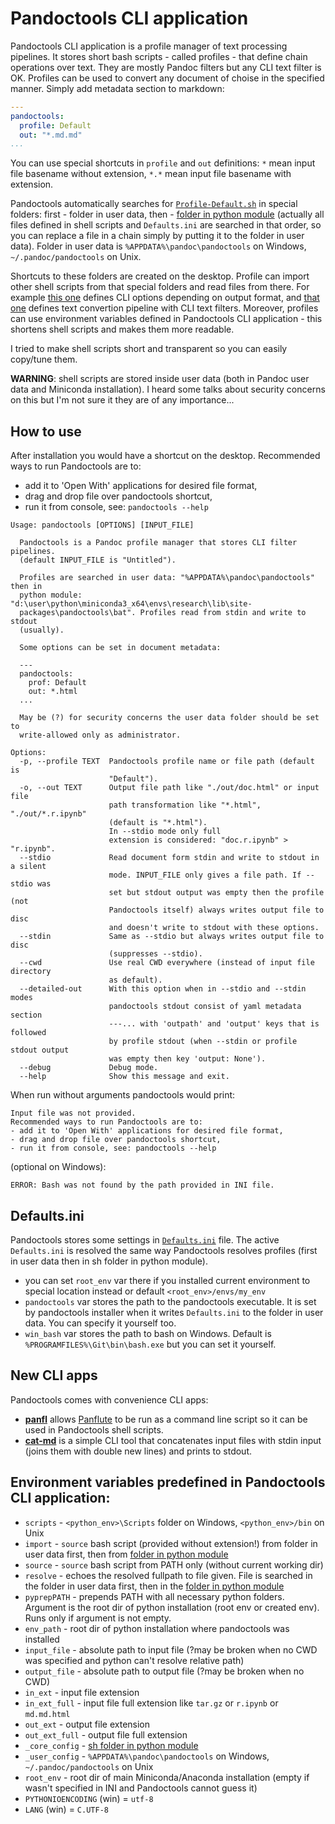 # Pandoctools CLI application

Pandoctools CLI application is a profile manager of text processing pipelines. It stores short bash scripts - called profiles - that define chain operations over text. They are mostly Pandoc filters but any CLI text filter is OK. Profiles can be used to convert any document of choise in the specified manner. Simply add metadata section to markdown:

```yaml
---
pandoctools:
  profile: Default
  out: "*.md.md"
...
```

You can use special shortcuts in `profile` and `out` definitions: `*` mean input file basename without extension, `*.*` mean input file basename with extension.

Pandoctools automatically searches for [`Profile-Default.sh`](../sh/Profile-Default.sh) in special folders: first - folder in user data, then - [folder in python module](../sh) (actually all files defined in shell scripts and `Defaults.ini` are searched in that order, so you can replace a file in a chain simply by putting it to the folder in user data). Folder in user data is `%APPDATA%\pandoc\pandoctools` on Windows, `~/.pandoc/pandoctools` on Unix.

Shortcuts to these folders are created on the desktop. Profile can import other shell scripts from that special folders and read files from there. For example [this one](../sh/Args-Main.sh) defines CLI options depending on output format, and [that one](../sh/Pipe-Main.sh) defines text convertion pipeline with CLI text filters. Moreover, profiles can use environment variables defined in Pandoctools CLI application - this shortens shell scripts and makes them more readable.

I tried to make shell scripts short and transparent so you can easily copy/tune them.

**WARNING**: shell scripts are stored inside user data (both in Pandoc user data and Miniconda installation). I heard some talks about security concerns on this but I'm not sure it they are of any importance...


## How to use

After installation you would have a shortcut on the desktop. Recommended ways to run Pandoctools are to:

- add it to 'Open With' applications for desired file format,
- drag and drop file over pandoctools shortcut,
- run it from console, see: `pandoctools --help`

```
Usage: pandoctools [OPTIONS] [INPUT_FILE]

  Pandoctools is a Pandoc profile manager that stores CLI filter pipelines.
  (default INPUT_FILE is "Untitled").

  Profiles are searched in user data: "%APPDATA%\pandoc\pandoctools" then in
  python module: "d:\user\python\miniconda3_x64\envs\research\lib\site-
  packages\pandoctools\bat". Profiles read from stdin and write to stdout
  (usually).

  Some options can be set in document metadata:

  ---
  pandoctools:
    prof: Default
    out: *.html
  ...

  May be (?) for security concerns the user data folder should be set to
  write-allowed only as administrator.

Options:
  -p, --profile TEXT  Pandoctools profile name or file path (default is
                      "Default").
  -o, --out TEXT      Output file path like "./out/doc.html" or input file
                      path transformation like "*.html", "./out/*.r.ipynb"
                      (default is "*.html").
                      In --stdio mode only full
                      extension is considered: "doc.r.ipynb" > "r.ipynb".
  --stdio             Read document form stdin and write to stdout in a silent
                      mode. INPUT_FILE only gives a file path. If --stdio was
                      set but stdout output was empty then the profile (not
                      Pandoctools itself) always writes output file to disc
                      and doesn't write to stdout with these options.
  --stdin             Same as --stdio but always writes output file to disc
                      (suppresses --stdio).
  --cwd               Use real CWD everywhere (instead of input file directory
                      as default).
  --detailed-out      With this option when in --stdio and --stdin modes
                      pandoctools stdout consist of yaml metadata section
                      ---... with 'outpath' and 'output' keys that is followed
                      by profile stdout (when --stdin or profile stdout output
                      was empty then key 'output: None').
  --debug             Debug mode.
  --help              Show this message and exit.

```
When run without arguments pandoctools would print:

```
Input file was not provided. 
Recommended ways to run Pandoctools are to:
- add it to 'Open With' applications for desired file format,
- drag and drop file over pandoctools shortcut,
- run it from console, see: pandoctools --help
```
(optional on Windows):
```
ERROR: Bash was not found by the path provided in INI file.
```


## Defaults.ini

Pandoctools stores some settings in [`Defaults.ini`](../sh/Defaults.ini) file. The active `Defaults.ini` is resolved the same way Pandoctools resolves profiles (first in user data then in sh folder in python module).

* you can set `root_env` var there if you installed current environment to special location instead or default `<root_env>/envs/my_env`
* `pandoctools` var stores the path to the pandoctools executable. It is set by pandoctools installer when it writes `Defaults.ini` to the folder in user data. You can specify it yourself too.
* `win_bash` var stores the path to bash on Windows. Default is `%PROGRAMFILES%\Git\bin\bash.exe` but you can set it yourself.


## New CLI apps

Pandoctools comes with convenience CLI apps:

* [**panfl**](../../docs/panfl.md) allows [Panflute](https://github.com/sergiocorreia/panflute) to be run as a command line script so it can be used in Pandoctools shell scripts.
* [**cat-md**](../cat_md) is a simple CLI tool that concatenates input files with stdin input (joins them with double new lines) and prints to stdout.


## Environment variables predefined in Pandoctools CLI application:

* `scripts` - `<python_env>\Scripts` folder on Windows, `<python_env>/bin` on Unix
* `import` - `source` bash script (provided without extension!) from folder in user data first, then from [folder in python module](../sh)
* `source` - `source` bash script from PATH only (without current working dir)
* `resolve` - echoes the resolved fullpath to file given. File is searched in the folder in user data first, then in the [folder in python module](../sh)
* `pyprepPATH` - prepends PATH with all necessary python folders. Argument is the root dir of python installation (root env or created env). Runs only if argument is not empty.
* `env_path` - root dir of python installation where pandoctools was installed
* `input_file` - absolute path to input file (?may be broken when no CWD was specified and python can't resolve relative path)
* `output_file` - absolute path to output file (?may be broken when no CWD)
* `in_ext` - input file extension
* `in_ext_full` - input file full extension like `tar.gz` or `r.ipynb` or `md.md.html`
* `out_ext` - output file extension
* `out_ext_full` - output file full extension
* `_core_config` - [sh folder in python module](../sh)
* `_user_config` - `%APPDATA%\pandoc\pandoctools` on Windows, `~/.pandoc/pandoctools` on Unix
* `root_env` - root dir of main Miniconda/Anaconda installation (empty if wasn't specified in INI and Pandoctools cannot guess it)
* `PYTHONIOENCODING` (win) = `utf-8`
* `LANG` (win) = `C.UTF-8`

